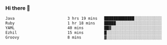### Hi there 👋

<!--START_SECTION:waka-->

```txt
Java                       3 hrs 19 mins   █████████████░░░░░░░░░░░░   51.92 %
Ruby                       1 hr 18 mins    █████░░░░░░░░░░░░░░░░░░░░   20.38 %
YAML                       40 mins         ██▓░░░░░░░░░░░░░░░░░░░░░░   10.56 %
Ezhil                      15 mins         █░░░░░░░░░░░░░░░░░░░░░░░░   04.14 %
Groovy                     8 mins          ▓░░░░░░░░░░░░░░░░░░░░░░░░   02.22 %
```

<!--END_SECTION:waka-->

<!--
**jerry-shao/jerry-shao** is a ✨ _special_ ✨ repository because its `README.md` (this file) appears on your GitHub profile.

Here are some ideas to get you started:

- 🔭 I’m currently working on ...
- 🌱 I’m currently learning ...
- 👯 I’m looking to collaborate on ...
- 🤔 I’m looking for help with ...
- 💬 Ask me about ...
- 📫 How to reach me: ...
- 😄 Pronouns: ...
- ⚡ Fun fact: ...
-->

